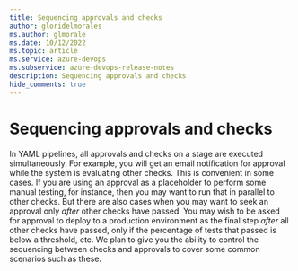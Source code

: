 ```yaml
---
title: Sequencing approvals and checks
author: gloridelmorales
ms.author: glmorale
ms.date: 10/12/2022
ms.topic: article
ms.service: azure-devops
ms.subservice: azure-devops-release-notes
description: Sequencing approvals and checks
hide_comments: true
---
```


# Sequencing approvals and checks

In YAML pipelines, all approvals and checks on a stage are executed simultaneously. For example, you will get an email notification for approval while the system is evaluating other checks. This is convenient in some cases. If you are using an approval as a placeholder to perform some manual testing, for instance, then you may want to run that in parallel to other checks. But there are also cases when you may want to seek an approval only *after* other checks have passed. You may wish to be asked for approval to deploy to a production environment as the final step *after* all other checks have passed, only if the percentage of tests that passed is below a threshold, etc. We plan to give you the ability to control the sequencing between checks and approvals to cover some common scenarios such as these.

